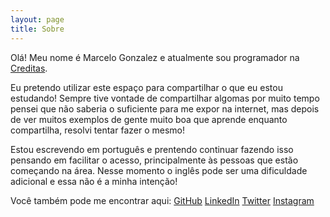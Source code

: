 ```yaml
---
layout: page
title: Sobre
---
```


Olá! Meu nome é Marcelo Gonzalez e atualmente sou programador na [Creditas](http://www.creditas.com).

Eu pretendo utilizar este espaço para compartilhar o que eu estou estudando! Sempre tive vontade de compartilhar algomas por muito tempo pensei que não saberia o suficiente para me expor na internet, mas depois de ver muitos exemplos de gente muito boa que aprende enquanto compartilha, resolvi tentar fazer o mesmo!

Estou escrevendo em português e prentendo continuar fazendo isso pensando em facilitar o acesso, principalmente às pessoas que estão começando na área. Nesse momento o inglês pode ser uma dificuldade adicional e essa não é a minha intenção!

Você também pode me encontrar aqui:
[GitHub](https://github.com/mfgonzalez)
[LinkedIn](http://www.linkedin.com/in/marcelofgonzalez)
[Twitter](https://twitter.com/mfgonzalez1978)
[Instagram](https://www.instagram.com/mfgonzalez/)